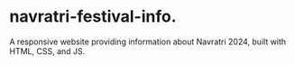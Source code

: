 # navratri-festival-info.
A responsive website providing information about Navratri  2024, built with HTML, CSS, and JS.
